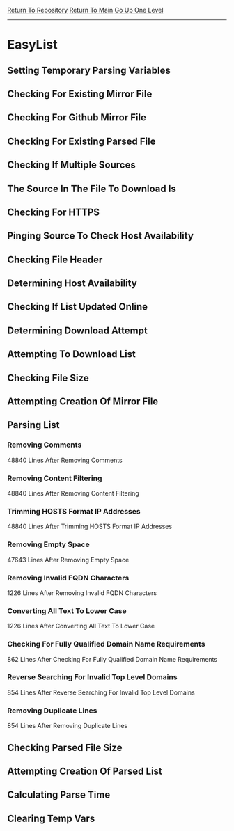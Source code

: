 [Return To Repository](https://github.com/deathbybandaid/piholeparser/)
[Return To Main](https://github.com/deathbybandaid/piholeparser/blob/master/RecentRunLogs/Mainlog.md)
[Go Up One Level](https://github.com/deathbybandaid/piholeparser/blob/master/RecentRunLogs/TopLevelScripts/30-Processing-External-Blacklists.md)
____________________________________
# EasyList
## Setting Temporary Parsing Variables
## Checking For Existing Mirror File
## Checking For Github Mirror File
## Checking For Existing Parsed File
## Checking If Multiple Sources
## The Source In The File To Download Is
## Checking For HTTPS
## Pinging Source To Check Host Availability
## Checking File Header
## Determining Host Availability
## Checking If List Updated Online
## Determining Download Attempt
## Attempting To Download List
## Checking File Size
## Attempting Creation Of Mirror File
## Parsing List
### Removing Comments
48840 Lines After Removing Comments
### Removing Content Filtering
48840 Lines After Removing Content Filtering
### Trimming HOSTS Format IP Addresses
48840 Lines After Trimming HOSTS Format IP Addresses
### Removing Empty Space
47643 Lines After Removing Empty Space
### Removing Invalid FQDN Characters
1226 Lines After Removing Invalid FQDN Characters
### Converting All Text To Lower Case
1226 Lines After Converting All Text To Lower Case
### Checking For Fully Qualified Domain Name Requirements
862 Lines After Checking For Fully Qualified Domain Name Requirements
### Reverse Searching For Invalid Top Level Domains
854 Lines After Reverse Searching For Invalid Top Level Domains
### Removing Duplicate Lines
854 Lines After Removing Duplicate Lines
## Checking Parsed File Size
## Attempting Creation Of Parsed List
## Calculating Parse Time
## Clearing Temp Vars
